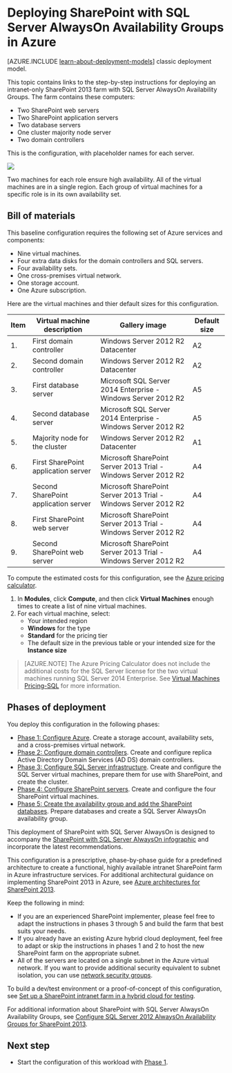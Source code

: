 <properties
	pageTitle="Deploy a SharePoint Server 2013 farm | Azure"
	description="Deploy a high-availability SharePoint Server 2013 farm using SQL Server AlwaysOn Availability Groups in Azure in five phases."
	documentationCenter=""
	services="virtual-machines-windows"
	authors="JoeDavies-MSFT"
	manager="timlt"
	editor=""
	tags="azure-resource-manager"/>

<tags
	ms.service="virtual-machines-windows"
	ms.date="04/01/2016"
	wacn.date=""/>

# Deploying SharePoint with SQL Server AlwaysOn Availability Groups in Azure

[AZURE.INCLUDE [learn-about-deployment-models](../includes/learn-about-deployment-models-rm-include.md)] classic deployment model.

This topic contains links to the step-by-step instructions for deploying an intranet-only SharePoint 2013 farm with SQL Server AlwaysOn Availability Groups. The farm contains these computers:

- Two SharePoint web servers
- Two SharePoint application servers
- Two database servers
- One cluster majority node server
- Two domain controllers

This is the configuration, with placeholder names for each server.

![](./media/virtual-machines-windows-sp-intranet-overview/workload-spsqlao_05.png)

Two machines for each role ensure high availability. All of the virtual machines are in a single region. Each group of virtual machines for a specific role is in its own availability set.

## Bill of materials

This baseline configuration requires the following set of Azure services and components:

- Nine virtual machines.
- Four extra data disks for the domain controllers and SQL servers.
- Four availability sets.
- One cross-premises virtual network.
- One storage account.
- One Azure subscription.

Here are the virtual machines and thier default sizes for this configuration.

Item | Virtual machine description | Gallery image | Default size
--- | --- | --- | ---
1. | First domain controller | Windows Server 2012 R2 Datacenter | A2
2. | Second domain controller | Windows Server 2012 R2 Datacenter | A2
3. | First database server | Microsoft SQL Server 2014 Enterprise - Windows Server 2012 R2 | A5
4. | Second database server | Microsoft SQL Server 2014 Enterprise - Windows Server 2012 R2 | A5
5. | Majority node for the cluster | Windows Server 2012 R2 Datacenter | A1
6. | First SharePoint application server | Microsoft SharePoint Server 2013 Trial - Windows Server 2012 R2 | A4
7. | Second SharePoint application server | Microsoft SharePoint Server 2013 Trial - Windows Server 2012 R2 | A4
8. | First SharePoint web server | Microsoft SharePoint Server 2013 Trial - Windows Server 2012 R2 | A4
9. | Second SharePoint web server | Microsoft SharePoint Server 2013 Trial - Windows Server 2012 R2 | A4

To compute the estimated costs for this configuration, see the [Azure pricing calculator](https://azure.microsoft.com/pricing/calculator/). 

1. In **Modules**, click **Compute**, and then click **Virtual Machines** enough times to create a list of nine virtual machines.
2. For each virtual machine, select:
	- Your intended region
	- **Windows** for the type
	- **Standard** for the pricing tier
	- The default size in the previous table or your intended size for the **Instance size**

> [AZURE.NOTE] The Azure Pricing Calculator does not include the additional costs for the SQL Server license for the two virtual machines running SQL Server 2014 Enterprise. See [Virtual Machines Pricing-SQL](/home/features/virtual-machines/#price) for more information.

## Phases of deployment

You deploy this configuration in the following phases:

- [Phase 1: Configure Azure](/documentation/articles/virtual-machines-windows-ps-sp-intranet-ph1). Create a storage account, availability sets, and a cross-premises virtual network.
- [Phase 2: Configure domain controllers](/documentation/articles/virtual-machines-windows-ps-sp-intranet-ph2). Create and configure replica Active Directory Domain Services (AD DS) domain controllers.
- [Phase 3: Configure SQL Server infrastructure](/documentation/articles/virtual-machines-windows-ps-sp-intranet-ph3). Create and configure the SQL Server virtual machines, prepare them for use with SharePoint, and create the cluster.
- [Phase 4: Configure SharePoint servers](/documentation/articles/virtual-machines-windows-ps-sp-intranet-ph4). Create and configure the four SharePoint virtual machines.
- [Phase 5: Create the availability group and add the SharePoint databases](/documentation/articles/virtual-machines-windows-ps-sp-intranet-ph5). Prepare databases and create a SQL Server AlwaysOn availability group.


This deployment of SharePoint with SQL Server AlwaysOn is designed to accompany the [SharePoint with SQL Server AlwaysOn infographic](https://azure.microsoft.com/zh-cn/documentation/infographics/sharepoint-sqlserver-alwayson/) and incorporate the latest recommendations.

This configuration is a prescriptive, phase-by-phase guide for a predefined architecture to create a functional, highly available intranet SharePoint farm in Azure infrastructure services. For additional architectural guidance on implementing SharePoint 2013 in Azure, see [Azure architectures for SharePoint 2013](https://technet.microsoft.com/zh-cn/library/dn635309.aspx).

Keep the following in mind:

- If you are an experienced SharePoint implementer, please feel free to adapt the instructions in phases 3 through 5 and build the farm that best suits your needs.
- If you already have an existing Azure hybrid cloud deployment, feel free to adapt or skip the instructions in phases 1 and 2 to host the new SharePoint farm on the appropriate subnet.
- All of the servers are located on a single subnet in the Azure virtual network. If you want to provide additional security equivalent to subnet isolation, you can use [network security groups](/documentation/articles/virtual-networks-nsg).

To build a dev/test environment or a proof-of-concept of this configuration, see [Set up a SharePoint intranet farm in a hybrid cloud for testing](/documentation/articles/virtual-networks-setup-sharepoint-hybrid-cloud-testing).

For additional information about SharePoint with SQL Server AlwaysOn Availability Groups, see [Configure SQL Server 2012 AlwaysOn Availability Groups for SharePoint 2013](https://technet.microsoft.com/zh-cn/library/jj715261.aspx).

## Next step

- Start the configuration of this workload with [Phase 1](/documentation/articles/virtual-machines-windows-ps-sp-intranet-ph1).

